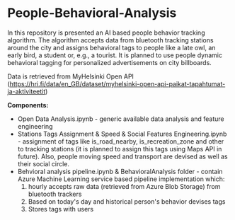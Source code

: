 # People-Behavioral-Analysis

In this repository is presented an AI based people behavior tracking algorithm. The algorithm accepts data from bluetooth tracking stations around the city and assigns behavioral tags to people like a late owl, an early bird, a student or, e.g., a tourist. It is planned to use people dynamic behavioral tagging for personalized advertisements on city billboards. 

Data is retrieved from MyHelsinki Open API (https://hri.fi/data/en_GB/dataset/myhelsinki-open-api-paikat-tapahtumat-ja-aktiviteetit)

<b>Components:</b>

+ Open Data Analysis.ipynb - generic available data analysis and feature engineering
+ Stations Tags Assignment & Speed & Social Features Engineering.ipynb - assignment of tags like is_road_nearby, is_recreation_zone and other to tracking stations (it is planned to assign this tags using Maps API in future). Also, people moving speed and transport are devised as well as their social circle.
+ Behvioral analysis pipeline.ipynb & BehavioralAnalysis folder - contain Azure Machine Learning service based pipeline implementation which:
  1) hourly accepts raw data (retrieved from Azure Blob Storage) from bluetooth trackers
  2) Based on today's day and historical person's behavior devises tags
  3) Stores tags with users
